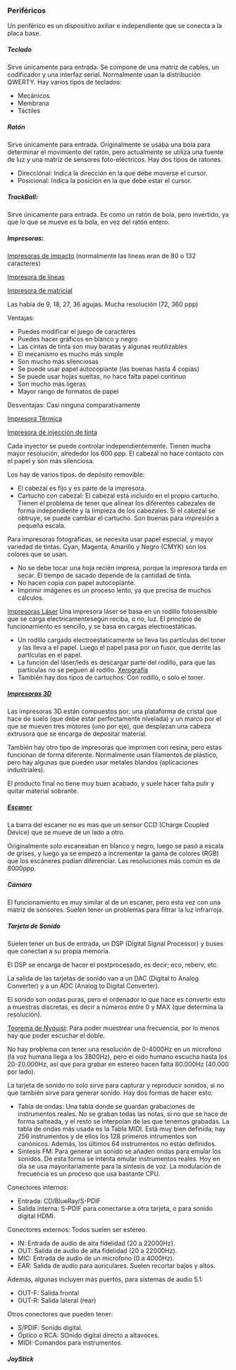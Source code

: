 ### Periféricos
Un periférico es un dispositivo axiliar e independiente que se conecta a la placa base.


##### Teclado
Sirve únicamente para entrada. Se compone de una matriz de cables, un codificador y una interfaz serial. Normalmente usan la distribución QWERTY. Hay varios tipos de teclados:
- Mecánicos
- Membrana
- Táctiles


##### Ratón
Sirve únicamente para entrada. Originalmente se usaba una bola para determinar el movimiento del ratón, pero actualmente se utiliza una fuente de luz y una matríz de sensores foto-eléctricos. Hay dos tipos de ratones.
- Direcciónal: Indica la dirección en la que debe moverse el cursor.
- Posicional: Indica la posición en la que debe estar el cursor.

##### TrackBall:
Sirve únicamente para entrada. Es como un ratón de bola, pero invertido, ya que lo que se mueve es la bola, en vez del ratón entero.

##### Impresoras: 
[Impresoras de impacto](https://es.wikipedia.org/wiki/Impresora_de_impacto) 
(normalmente las líneas eran de 80 o 132 caracteres)

[Impresora de líneas](https://es.wikipedia.org/wiki/Impresora_de_l%C3%ADnea)

[Impresora de matricial](https://es.wikipedia.org/wiki/Impresora_matricial)

Las había de 9, 18, 27, 36 agujas. Mucha resolución (72, 360 ppp)

Ventajas: 
- Puedes modificar el juego de caracteres
- Puedes hacer gráficos en blanco y negro
- Las cintas de tinta son muy baratas y algunas reutilizables
- El mecanismo es mucho más simple
- Son mucho más silenciosas
- Se puede usar papel autocopiante (las buenas hasta 4 copias)
- Se puede usar hojas sueltas, no hace falta papel continuo
- Son mucho más ligeras
- Mayor rango de formatos de papel

Desventajas: Casi ninguna comparativamente

[Impresora Térmica](https://es.wikipedia.org/wiki/Impresora_t%C3%A9rmica)

[Impresora de injección de tinta](https://es.wikipedia.org/wiki/Impresora_de_inyecci%C3%B3n)

Cada inyector se puede controlar independientemente. Tienen mucha mayor resolución, alrededor los 600 ppp. El cabezal no hace contacto con el papel y son más silenciosa. 

Los hay de varios tipos: de depósito removible:
- El cabezal es fijo y es parte de la impresora.
- Cartucho con cabezal: El cabezal está incluido en el propio cartucho. Tienen el problema de tener que alinear los diferentes cabezales de forma independiente y la limpieza de los cabezales. Si el cabezal se obtruye, se puede cambiar el cartucho. Son buenas para impresión a pequeña escala. 

Para impresoras fotográficas, se necesita usar papel especial, y mayor variedad de tintas.
Cyan, Magenta, Amarillo y Negro (CMYK) son los colores que se usan.
- No se debe tocar una hoja recién impresa, porque la impresora tarda en secar. El tiempo de sacado depende de la cantidad de tinta.
- No hacen copia con papel autocopiante.
- Imprimir imágenes es un proceso lento, ya que precisa de muchos cálculos.

[Impresoras Láser](https://es.wikipedia.org/wiki/Impresora_l%C3%A1ser)
Una impresora láser se basa en un rodillo fotosensible que se carga electricamentesegún reciba, o no, luz. El principio de funcionamiento es sencillo, y se basa en cargas electroestáticas.
- Un rodillo cargado electroestaticamente se lleva las partículas del toner y las lleva a el papel. Luego el papel pasa por un fusor, que derrite las partículas en el papel.
- La función del láser/leds es descargar parte del rodillo, para que las partículas no se peguen al rodillo. [Xerografía](https://es.wikipedia.org/wiki/Xerograf%C3%ADa)
- También hay dos tipos de cartuchos: Con rodillo, o solo el toner.

##### [Impresoras 3D](https://es.wikipedia.org/wiki/Impresora_3D)
Las impresoras 3D están compuestos por: una plataforma de cristal que hace de suelo (que debe estar perfectamente nivelada) y un marco por el que se mueven tres motores (uno por eje), que desplazan una cabeza extrusora que se encarga de depositar material.

También hay otro tipo de impresoras que imprimen con resina, pero estas funcionan de forma diferente.
Normalmente usan filamentos de plástico, pero hay algunas que pueden usar metales blandos (aplicaciones industriales).

El producto final no tiene muy buen acabado, y suele hacer falta pulir y quitar material sobrante.
##### [Escaner](https://es.wikipedia.org/wiki/Esc%C3%A1ner_inform%C3%A1tico)
La barra del escaner no es mas que un sensor CCD (Charge Coupled Device) que se mueve de un lado a otro. 

Originalmente solo escaneaban en blanco y negro, luego se pasó a escala de grises, y luego ya se empezó a incrementar la gama de colores  (RGB) que los escáneres podían diferenciar. Las resoluciones más común es de 8000ppp.

##### Cámara
El funcionamiento es muy similar al de un escaner, pero esta vez con una matríz de sensores. Suelen tener un problemas para filtrar la luz infrarroja.

##### Tarjeta de Sonido
Suelen tener un bus de entrada, un DSP (Digital Signal Processor) y buses que conectan a su propia memoria.

El DSP se encarga de hacer el postprocesado, es decir; eco, reberv, etc.

La salida de las tarjetas de sonido van a un DAC (Digital to Analog Converter) y a un ADC (Analog to Digital Converter).

El sonido son ondas puras, pero el ordenador lo que hace es convertir esto a muestras discretas, es decir a números entre 0 y MAX (que determina la resolución).

[Teorema de Nyquist](https://es.wikipedia.org/wiki/Teorema_de_muestreo_de_Nyquist-Shannon):
Para poder muestrear una frecuencia, por lo menos hay que poder escuchar el doble.

No hay problema con tener una resolución de 0-4000Hz en un microfono (la voz humana llega a los 3800Hz), pero el oido humano escucha hasta los 20-20.000Hz, así que para grabar en estereo hacen falta 80.000Hz (40.000 por lado).

La tarjeta de sonido no solo sirve para capturar y reproducir sonidos, si no que también sirve para generar sonido. Hay dos formas de hacer esto:
- Tabla de ondas: Una tabla donde se guardan grabaciones de instrumentos reales. No se graban todas las notas, si no que se hace de forma salteada, y el resto se interpolan de las que tenemos grabadas. La tabla de ondas más usada es la Tabla MIDI. Está muy bien definida; hay 256 instrumentos y de ellos los 128 primeros intrumentos son canónicos. Además, los últimos 64 instrumentos no están definidos.
- Síntesis FM: Para generar un sonido se añaden ondas para emular los sonidos. De esta forma se intenta emular instrumentos reales. Hoy en día se usa mayoritariamente para la síntesis de voz. La modulación de frecuencia es un proceso que usa bastante CPU.

Conectores internos:
- Entrada: CD/BlueRay/S-PDIF
- Salida interna: S-PDIF para conectarse a otra tarjeta, o para sonido digital HDMI.

Conectores externos: Todos suelen ser estereo.
- IN: Entrada de audio de alta fidelidad (20 a 22000Hz).
- OUT: Salida de audio de alta fidelidad (20 a 22000Hz).
- MIC: Entrada de audio de un microfono (0 a 4000Hz).
- EAR: Salida de audio para auriculares. Suelen recortar bajos y altos.

Además, algunas incluyen más puertos, para sistemas de audio 5.1:
- OUT-F: Salida frontal
- OUT-R: Salida lateral (rear)

Otros conectores que pueden tener:
- S/PDIF: Sonido digital.
- Óptico o RCA: SOnido digital directo a altavoces.
- MIDI: Comandos para instrumentos.

##### JoyStick
